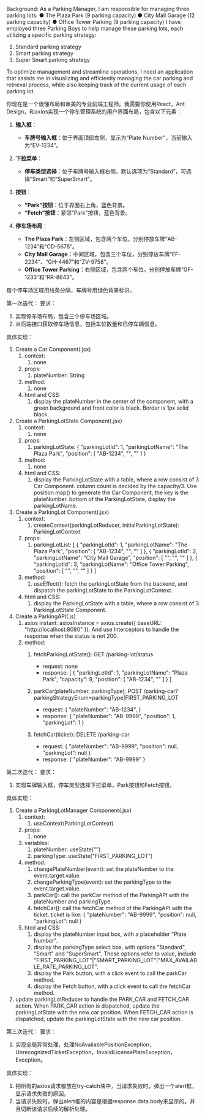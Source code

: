 Background:
As a Parking Manager, I am responsible for managing three parking lots:
● The Plaza Park (9 parking capacity)
● City Mall Garage (12 parking capacity)
● Office Tower Parking (9 parking capacity)
I have employed three Parking Boys to help manage these parking lots, each utilizing a specific parking strategy:

1. Standard parking strategy
2. Smart parking strategy
3. Super Smart parking strategy

To optimize management and streamline operations, I need an application that assists me in visualizing and efficiently managing
the car parking and retrieval process, while also keeping track of the current usage of each parking lot.

你现在是一个很懂布局和审美的专业前端工程师。我需要你使用React，Ant Design，和axios实现一个停车管理系统的用户界面布局，包含以下元素：
1. **输入框**：
    - **车牌号输入框**：位于界面顶部左侧，显示为“Plate Number”，当前输入为“EV-1234”。

2. **下拉菜单**：
    - **停车类型选择**：位于车牌号输入框右侧，默认选项为“Standard”，可选择“Smart”和“SuperSmart”。

3. **按钮**：
    - **“Park”按钮**：位于界面右上角，蓝色背景。
    - **“Fetch”按钮**：紧邻“Park”按钮，蓝色背景。

4. **停车场布局**：
    - **The Plaza Park**：左侧区域，包含两个车位，分别停放车牌“AB-1234”和“CD-5678”。
    - **City Mall Garage**：中间区域，包含三个车位，分别停放车牌“EF-2234”、“GH-4467”和“ZV-9758”。
    - **Office Tower Parking**：右侧区域，包含两个车位，分别停放车牌“GF-1233”和“RR-8643”。

每个停车场区域用线条分隔，车牌号用绿色背景标识。

第一次迭代：
要求：
1. 实现停车场布局，包含三个停车场区域。
2. 从后端接口获取停车场信息，包括车位数量和已停车辆信息。

具体实现：
1. Create a Car Component(.jsx)
    1) context:
       1. none
    2) props:
       1. plateNumber: String
    3) method:
       1. none
    4) html and CSS:
       1. display the plateNumber in the center of the component, with a green background and front color is black. Border is 1px solid black.
2. Create a ParkingLotState Component(.jsx)
    1) context:
       1. none
    2) props: 
       1. parkingLotState: {
          "parkingLotId": 1,
          "parkingLotName": "The Plaza Park",
          "position": [
          "AB-1234",
          "",
          ""
          ]
          }
    3) method:
       1. none
    4) html and CSS:
       1. display the ParkingLotState with a table, where a row consist of 3 Car Component.
       column count is decided by the capacity/3. Use position.map() to generate the Car Component, the key is the plateNumber.
       bottom of the ParkingLotState, display the parkingLotName.
3. Create a ParkingLot Component(.jsx)
    1) context:
       1. createContext(parkingLotReducer, initialParkingLotState): ParkingLotContext
    2) props:
       1. parkingLotList: [
          {
          "parkingLotId": 1,
          "parkingLotName": "The Plaza Park",
          "position": [
          "AB-1234",
          "",
          ""
          ]
          },
          {
          "parkingLotId": 2,
          "parkingLotName": "City Mall Garage",
          "position": [
          "",
          "",
          ""
          ]
          },
          {
          "parkingLotId": 3,
          "parkingLotName": "Office Tower Parking",
          "position": [
          "",
          "",
          ""
          ]
          }
          ]
    3) method:
       1. useEffect(): fetch the parkingLotState from the backend, and dispatch the parkingLotState to the ParkingLotContext.
    4) html and CSS:
       1. display the ParkingLotState with a table, where a row consist of 3 ParkingLotState Component.
4. Create a ParkingAPI(.js)
    1) axios instant: axiosInstance = axios.create({ baseURL: "http://localhost:8080" }). 
       And use Interceptors to handle the response when the status is not 200.
    2) method:
       1. fetchParkingLotState(): 
          GET /parking-lot/status
          + request: none
          + response: [
            {
            "parkingLotId": 1,
            "parkingLotName": "Plaza Park",
            "capacity": 9,
            "position": [
            "AB-1234",
            ""
            ]
            }
            ]
          
       2. parkCar(plateNumber, parkingType): 
          POST /parking-car?parkingStrategyEnum=parkingType|FIRST_PARKING_LOT
          + request: {
            "plateNumber": "AB-1234",
            }
          + response: {
            "plateNumber": "AB-9999",
            "position": 1,
            "parkingLot": 1
            }
       3. fetchCar(ticket): 
          DELETE /parking-car
          + request: {
            "plateNumber": "AB-9999",
            "position": null,
            "parkingLot": null
            }
          + response: {
            "plateNumber": "AB-9999"
            }

第二次迭代：
要求：
1. 实现车牌输入框，停车类型选择下拉菜单，Park按钮和Fetch按钮。

具体实现：
1. Create a ParkingLotManager Component(.jsx)
    1) context:
       1. useContext(ParkingLotContext)
    2) props:
       1. none
    3) variables:
       1. plateNumber: useState("")
       2. parkingType: useState("FIRST_PARKING_LOT")
    4) method:
       1. changePlateNumber(event): set the plateNumber to the event.target.value.
       2. changeParkingType(event): set the parkingType to the event.target.value.
       3. parkCar(): call the parkCar method of the ParkingAPI with the plateNumber and parkingType.
       4. fetchCar(): call the fetchCar method of the ParkingAPI with the ticket. ticket is like: {
          "plateNumber": "AB-9999",
          "position": null,
          "parkingLot": null
          }
    5) html and CSS:
       1. display the plateNumber input box, with a placeholder "Plate Number".
       2. display the parkingType select box, with options "Standard", "Smart" and "SuperSmart". These options refer to value, include "FIRST_PARKING_LOT"|"SMART_PARKING_LOT"|"MAX_AVAILABLE_RATE_PARKING_LOT".
       3. display the Park button, with a click event to call the parkCar method.
       4. display the Fetch button, with a click event to call the fetchCar method.
2. update parkingLotReducer to handle the PARK_CAR and FETCH_CAR action. 
   When PARK_CAR action is dispatched, update the parkingLotState with the new car position.
   When FETCH_CAR action is dispatched, update the parkingLotState with the new car position.

第三次迭代：
要求：
1. 实现全局异常处理，处理NoAvailablePositionException，UnrecognizedTicketException，InvalidLicensePlateException，Exception。

具体实现：
1. 把所有的axios请求都放在try-catch块中，当请求失败时，弹出一个alert框，显示请求失败的原因。
2. 当请求失败时，弹出alert框的内容是根据response.data.body来显示的。并且切断该请求后续的解析处理。